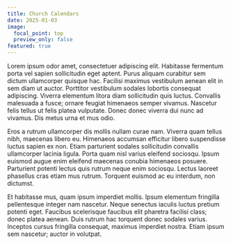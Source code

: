 ```yaml
---
title: Church Calendars
date: 2025-01-03
image:
  focal_point: top
  preview_only: false
featured: true
---
```


 Lorem ipsum odor amet, consectetuer adipiscing elit. Habitasse fermentum porta vel sapien sollicitudin eget aptent. Purus aliquam curabitur sem dictum ullamcorper quisque hac. Facilisi maximus vestibulum aenean elit in sem diam ut auctor. Porttitor vestibulum sodales lobortis consequat adipiscing. Viverra elementum litora diam sollicitudin quis luctus. Convallis malesuada a fusce; ornare feugiat himenaeos semper vivamus. Nascetur felis tellus ut felis platea vulputate. Donec donec viverra dui nunc ad vivamus. Dis metus urna et mus odio.

Eros a rutrum ullamcorper dis mollis nullam curae nam. Viverra quam tellus nibh, maecenas libero eu. Himenaeos accumsan efficitur libero suspendisse luctus sapien ex non. Etiam parturient sodales sollicitudin convallis ullamcorper lacinia ligula. Porta quam nisl varius eleifend sociosqu. Ipsum euismod augue enim eleifend maecenas conubia himenaeos posuere. Parturient potenti lectus quis rutrum neque enim sociosqu. Lectus laoreet phasellus cras etiam mus rutrum. Torquent euismod ac eu interdum, non dictumst.

Et habitasse mus, quam ipsum imperdiet mollis. Ipsum elementum fringilla pellentesque integer nam nascetur. Neque senectus iaculis luctus pretium potenti eget. Faucibus scelerisque faucibus elit pharetra facilisi class; donec platea aenean. Duis rutrum hac torquent donec sodales varius. Inceptos cursus fringilla consequat, maximus imperdiet nostra. Etiam ipsum sem nascetur; auctor in volutpat.